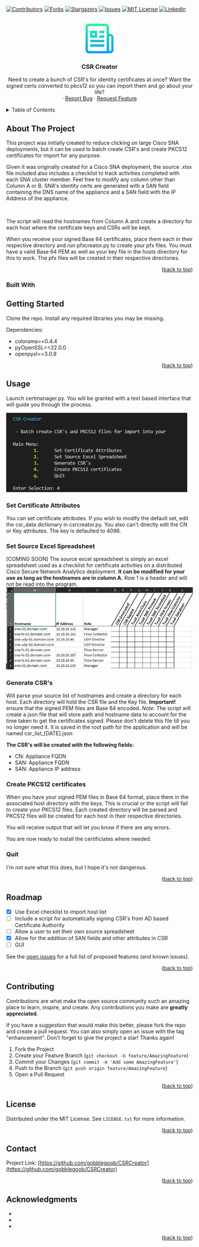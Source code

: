 <div id="top"></div>
<!--
*** Thanks for checking out the Best-README-Template. If you have a suggestion
*** that would make this better, please fork the repo and create a pull request
*** or simply open an issue with the tag "enhancement".
*** Don't forget to give the project a star!
*** Thanks again! Now go create something AMAZING! :D
-->



<!-- PROJECT SHIELDS -->
<!--
*** I'm using markdown "reference style" links for readability.
*** Reference links are enclosed in brackets [ ] instead of parentheses ( ).
*** See the bottom of this document for the declaration of the reference variables
*** for contributors-url, forks-url, etc. This is an optional, concise syntax you may use.
*** https://www.markdownguide.org/basic-syntax/#reference-style-links
-->
[![Contributors][contributors-shield]][contributors-url]
[![Forks][forks-shield]][forks-url]
[![Stargazers][stars-shield]][stars-url]
[![Issues][issues-shield]][issues-url]
[![MIT License][license-shield]][license-url]
[![LinkedIn][linkedin-shield]][linkedin-url]



<!-- PROJECT LOGO -->
<br />
<div align="center">
  <a href="https://github.com/gobblegoob/CSRCreator">
    <img src="images/logo.png" alt="Logo" width="80" height="80">
  </a>

<h3 align="center">CSR Creator</h3>

  <p align="center">
    Need to create a bunch of CSR's for identity certificates at once?  Want the signed certs converted to pkcs12 so you can import them and go about your life?  
    <br />
    <!--<a href="https://github.com/gobblegoob/CSRCreator"><strong>Explore the docs »</strong></a>
    <br />
    <br />
    <a href="https://github.com/gobblegoob/CSRCreator">View Demo</a>-->
    ·
    <a href="https://github.com/gobblegoob/CSRCreator/issues">Report Bug</a>
    ·
    <a href="https://github.com/gobblegoob/CSRCreator/issues">Request Feature</a>
  </p>
</div>



<!-- TABLE OF CONTENTS -->
<details>
  <summary>Table of Contents</summary>
  <ol>
    <li>
      <a href="#about-the-project">About The Project</a>
      <ul>
        <li><a href="#built-with">Built With</a></li>
      </ul>
    </li>
    <li>
      <a href="#getting-started">Getting Started</a>
      <ul>
        <li><a href="#prerequisites">Prerequisites</a></li>
        <li><a href="#installation">Installation</a></li>
      </ul>
    </li>
    <li><a href="#usage">Usage</a></li>
    <li><a href="#roadmap">Roadmap</a></li>
    <li><a href="#contributing">Contributing</a></li>
    <li><a href="#license">License</a></li>
    <li><a href="#contact">Contact</a></li>
    <li><a href="#acknowledgments">Acknowledgments</a></li>
  </ol>
</details>



<!-- ABOUT THE PROJECT -->
## About The Project

<!--[![Product Name Screen Shot][product-screenshot]](https://example.com)-->

<!--Here's a blank template to get started: To avoid retyping too much info. Do a search and replace with your text editor for the following: `gobblegoob`, `CSRCreator`, `twitter_handle`, `linkedin_username`, `email_client`, `email`, `CSR Creator`, `project_description`-->
This project was initially created to reduce clicking on large Cisco SNA deployments, but it can be used to batch create CSR's and create PKCS12 certificates for import for any purpose.

Given it was originally created for a Cisco SNA deployment, the source .xlsx file included also includes a checklist to track activities completed with each SNA cluster member.   Feel free to modify any column other than Column A or B.  SNA's identity certs are generated with a SAN field containing the DNS name of the appliance and a SAN field with the IP Address of the appliance.

<image>

The script will read the hostnames from Column A and create a directory for each host where the certificate keys and CSRs will be kept.

When you receive your signed Base 64 certificates, place them each in their respective directory and run pfxcreator.py to create your pfx files.  You must have a valid Base 64 PEM as well as your key file in the hosts directory for this to work.  The pfx files will be created in their respective directories.

<p align="right">(<a href="#top">back to top</a>)</p>



### Built With
<!--
* [Next.js](https://nextjs.org/)
* [React.js](https://reactjs.org/)
* [Vue.js](https://vuejs.org/)
* [Angular](https://angular.io/)
* [Svelte](https://svelte.dev/)
* [Laravel](https://laravel.com)
* [Bootstrap](https://getbootstrap.com)
* [JQuery](https://jquery.com)

<p align="right">(<a href="#top">back to top</a>)</p>
-->


<!-- GETTING STARTED -->
## Getting Started

Clone the repo.  Install any required libraries you may be missing.

Dependencies:
 - colorama==0.4.4
 - pyOpenSSL==22.0.0
 - openpyxl==3.0.9

<!--
### Prerequisites

This is an example of how to list things you need to use the software and how to install them.
* npm
  ```sh
  npm install npm@latest -g
  ```

### Installation

1. Clone the repo
   ```sh
   git clone https://github.com/gobblegoob/CSRCreator.git
   ```
2. Install NPM packages
   ```sh
   npm install
   ```
-->
<p align="right">(<a href="#top">back to top</a>)</p>



<!-- USAGE EXAMPLES -->

## Usage

Launch certmanager.py.  You will be granted with a text based interface that will guide you through the process.

<img src="images/mainmenu.PNG" alt="Main Menu">

<h3>Set Certificate Attributes</h3>
You can set certificate attributes.  If you wish to modify the default set, edit the csr_data dictionary in csrcreator.py.  You also can't directly edit the CN or Key attributes.  The key is defaulted to 4096.

<h3>Set Source Excel Spreadsheet</h3>
[COMING SOON] The source excel spreadsheet is simply an excel spreadsheet used as a checklist for certificate activities on a distributed Cisco Secure Network Analytics deployment.
<b>It can be modified for your use as long as the hostnames are in column A.</b>  Row 1 is a header and will not be read into the program. 
<img src="images/cert spreadsheet.PNG" alt="Source Spreadsheet">


<h3>Generate CSR's</h3>
Will parse your source list of hostnames and create a directory for each host.
Each directory will hold the CSR file and the Key file.  
<b>Important! </b>ensure that the signed PEM files are Base 64 encoded.
<i>Note:</i> The script will create a json file that will store path and hostname data to account for the time taken to get the certificates signed.  Please don't delete this file till you no longer need it.  It is saved in the root path for the application and will be named csr_list_[DATE].json

<b>The CSR's will be created with the following fields:</b>
 - CN: Appliance FQDN
 - SAN: Appliance FQDN
 - SAN: Appliance IP address

<h3>Create PKCS12 certificates</h3>
When you have your signed PEM files in Base 64 format, place them in the associated host directory with the keys.  This is crucial or the script will fail to create your PKCS12 files.
Each created directory will be parsed and PKCS12 files will be created for each host in their respective directories.  

You will receive output that will let you know if there are any errors.  

You are now ready to install the certificiates where needed.

<h3>Quit</h3>
I'm not sure what this does, but I hope it's not dangerous.



<p align="right">(<a href="#top">back to top</a>)</p>



<!-- ROADMAP -->
## Roadmap

- [x] Use Excel checklist to import host list
- [ ] Include a script for automatically signing CSR's from AD based Certificate Authority
- [ ] Allow a user to set their own source spreadsheet
- [x] Allow for the addition of SAN fields and other attributes in CSR
- [ ] GUI

See the [open issues](https://github.com/gobblegoob/CSRCreator/issues) for a full list of proposed features (and known issues).

<p align="right">(<a href="#top">back to top</a>)</p>



<!-- CONTRIBUTING -->
## Contributing

Contributions are what make the open source community such an amazing place to learn, inspire, and create. Any contributions you make are **greatly appreciated**.

If you have a suggestion that would make this better, please fork the repo and create a pull request. You can also simply open an issue with the tag "enhancement".
Don't forget to give the project a star! Thanks again!

1. Fork the Project
2. Create your Feature Branch (`git checkout -b feature/AmazingFeature`)
3. Commit your Changes (`git commit -m 'Add some AmazingFeature'`)
4. Push to the Branch (`git push origin feature/AmazingFeature`)
5. Open a Pull Request

<p align="right">(<a href="#top">back to top</a>)</p>



<!-- LICENSE -->
## License

Distributed under the MIT License. See `LICENSE.txt` for more information.

<p align="right">(<a href="#top">back to top</a>)</p>



<!-- CONTACT -->
## Contact


Project Link: [https://github.com/gobblegoob/CSRCreator](https://github.com/gobblegoob/CSRCreator)

<p align="right">(<a href="#top">back to top</a>)</p>



<!-- ACKNOWLEDGMENTS -->
## Acknowledgments

* []()
* []()
* []()

<p align="right">(<a href="#top">back to top</a>)</p>



<!-- MARKDOWN LINKS & IMAGES -->
<!-- https://www.markdownguide.org/basic-syntax/#reference-style-links -->
[contributors-shield]: https://img.shields.io/github/contributors/gobblegoob/CSRCreator.svg?style=for-the-badge
[contributors-url]: https://github.com/gobblegoob/CSRCreator/graphs/contributors
[forks-shield]: https://img.shields.io/github/forks/gobblegoob/CSRCreator.svg?style=for-the-badge
[forks-url]: https://github.com/gobblegoob/CSRCreator/network/members
[stars-shield]: https://img.shields.io/github/stars/gobblegoob/CSRCreator.svg?style=for-the-badge
[stars-url]: https://github.com/gobblegoob/CSRCreator/stargazers
[issues-shield]: https://img.shields.io/github/issues/gobblegoob/CSRCreator.svg?style=for-the-badge
[issues-url]: https://github.com/gobblegoob/CSRCreator/issues
[license-shield]: https://img.shields.io/github/license/gobblegoob/CSRCreator.svg?style=for-the-badge
[license-url]: https://github.com/gobblegoob/CSRCreator/blob/master/LICENSE.txt
[linkedin-shield]: https://img.shields.io/badge/-LinkedIn-black.svg?style=for-the-badge&logo=linkedin&colorB=555
[linkedin-url]: https://linkedin.com/in/linkedin_username
[product-screenshot]: images/screenshot.png

